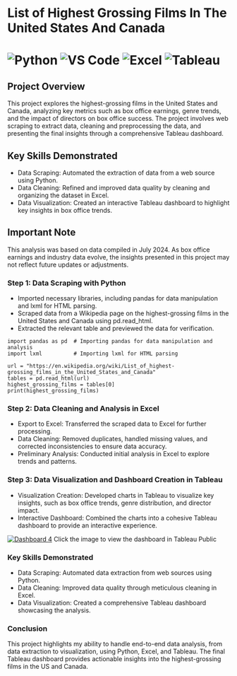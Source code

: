 # List of Highest Grossing Films In The United States And Canada
# ![Python](https://img.shields.io/badge/python-blue?logo=python&logoColor=white) ![VS Code](https://img.shields.io/badge/VS%20Code-blue?logo=visual-studio-code&logoColor=white) ![Excel](https://img.shields.io/badge/Excel-217346?logo=Microsoft%20Excel&logoColor=white) ![Tableau](https://img.shields.io/badge/Tableau-005F99?logo=Tableau&logoColor=white)

## Project Overview
This project explores the highest-grossing films in the United States and Canada, analyzing key metrics such as box office earnings, genre trends, and the impact of directors on box office success. The project involves web scraping to extract data, cleaning and preprocessing the data, and presenting the final insights through a comprehensive Tableau dashboard.

## Key Skills Demonstrated
- Data Scraping: Automated the extraction of data from a web source using Python.
- Data Cleaning: Refined and improved data quality by cleaning and organizing the dataset in Excel.
- Data Visualization: Created an interactive Tableau dashboard to highlight key insights in box office trends.

## Important Note
This analysis was based on data compiled in July 2024. As box office earnings and industry data evolve, the insights presented in this project may not reflect future updates or adjustments.

### Step 1: Data Scraping with Python
- Imported necessary libraries, including pandas for data manipulation and lxml for HTML parsing.
- Scraped data from a Wikipedia page on the highest-grossing films in the United States and Canada using pd.read_html.
- Extracted the relevant table and previewed the data for verification.
```
import pandas as pd  # Importing pandas for data manipulation and analysis
import lxml          # Importing lxml for HTML parsing

url = "https://en.wikipedia.org/wiki/List_of_highest-grossing_films_in_the_United_States_and_Canada"
tables = pd.read_html(url)
highest_grossing_films = tables[0]
print(highest_grossing_films)
```

### Step 2: Data Cleaning and Analysis in Excel
* Export to Excel: Transferred the scraped data to Excel for further processing.
* Data Cleaning: Removed duplicates, handled missing values, and corrected inconsistencies to ensure data accuracy.
* Preliminary Analysis: Conducted initial analysis in Excel to explore trends and patterns.

### Step 3: Data Visualization and Dashboard Creation in Tableau
* Visualization Creation: Developed charts in Tableau to visualize key insights, such as box office trends, genre distribution, and director impact.
* Interactive Dashboard: Combined the charts into a cohesive Tableau dashboard to provide an interactive experience.

[![Dashboard 4](https://github.com/user-attachments/assets/b861aa7a-13c1-4319-8e4a-fd4fec759c43)](https://public.tableau.com/views/Listofhighest-grossingfilmsintheUnitedStatesandCanadacomplete/Dashboard4?:language=en-US&publish=yes&:sid=&:redirect=auth&:display_count=n&:origin=viz_share_link)
Click the image to view the dashboard in Tableau Public

### Key Skills Demonstrated
* Data Scraping: Automated data extraction from web sources using Python.
* Data Cleaning: Improved data quality through meticulous cleaning in Excel.
* Data Visualization: Created a comprehensive Tableau dashboard showcasing the analysis.

### Conclusion
This project highlights my ability to handle end-to-end data analysis, from data extraction to visualization, using Python, Excel, and Tableau. The final Tableau dashboard provides actionable insights into the highest-grossing films in the US and Canada.
